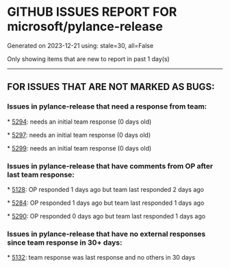 
# GITHUB ISSUES REPORT FOR microsoft/pylance-release


Generated on 2023-12-21 using: stale=30, all=False


Only showing items that are new to report in past 1 day(s)


---

## FOR ISSUES THAT ARE NOT MARKED AS BUGS:


### Issues in pylance-release that need a response from team:


\* [5294](https://github.com/microsoft/pylance-release/issues/5294 "Pylance should auto-import from files marked with `_` too"): needs an initial team response (0 days old)

\* [5297](https://github.com/microsoft/pylance-release/issues/5297 "Painfully slow autocomplete suggestions if you type fast"): needs an initial team response (0 days old)

\* [5299](https://github.com/microsoft/pylance-release/issues/5299 "Descriptor type shown in autocomplete popover is incorrect"): needs an initial team response (0 days old)

### Issues in pylance-release that have comments from OP after last team response:


\* [5128](https://github.com/microsoft/pylance-release/issues/5128 "Slow code checking with a workspace on a slow network connection"): OP responded 1 days ago but team last responded 2 days ago

\* [5284](https://github.com/microsoft/pylance-release/issues/5284 "Python smart navigation/auto-completion don't work anymore with 1.85.1"): OP responded 1 days ago but team last responded 1 days ago

\* [5290](https://github.com/microsoft/pylance-release/issues/5290 "disable auto import completion option"): OP responded 0 days ago but team last responded 1 days ago

### Issues in pylance-release that have no external responses since team response in 30+ days:


\* [5132](https://github.com/microsoft/pylance-release/issues/5132 "Infer types for lambdas in Deal contracts"): team response was last response and no others in 30 days
